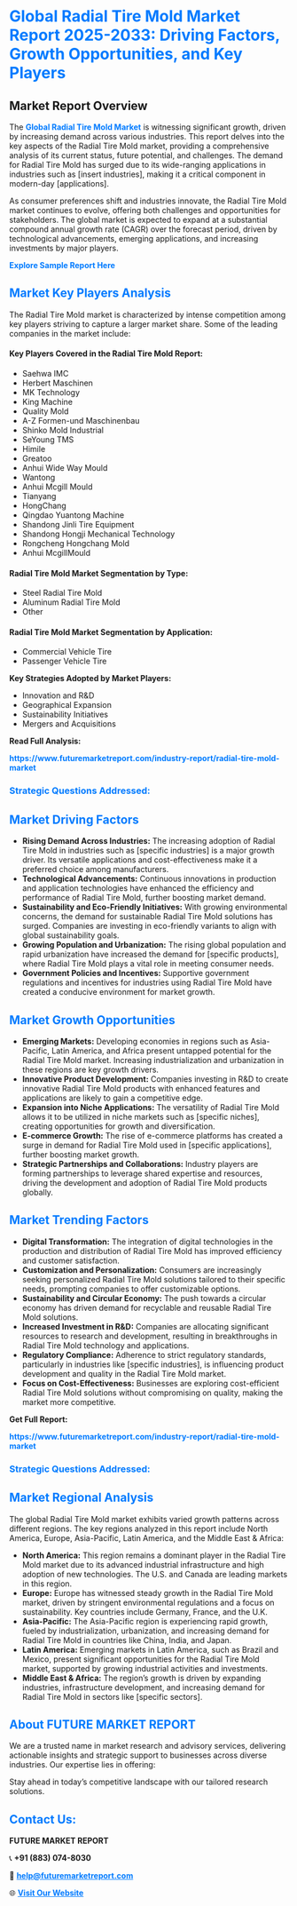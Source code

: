 <h1 style="color: #007BFF;">Global Radial Tire Mold Market Report 2025-2033: Driving Factors, Growth Opportunities, and Key Players</h1>

<section id="overview">
<h2>Market Report Overview</h2>
<p>The <a href="https://www.futuremarketreport.com/industry-report/radial-tire-mold-market" style="color: #007BFF; text-decoration: none;"><strong>Global Radial Tire Mold Market</strong></a> is witnessing significant growth, driven by increasing demand across various industries. This report delves into the key aspects of the Radial Tire Mold market, providing a comprehensive analysis of its current status, future potential, and challenges. The demand for Radial Tire Mold has surged due to its wide-ranging applications in industries such as [insert industries], making it a critical component in modern-day [applications].</p>
<p>As consumer preferences shift and industries innovate, the Radial Tire Mold market continues to evolve, offering both challenges and opportunities for stakeholders. The global market is expected to expand at a substantial compound annual growth rate (CAGR) over the forecast period, driven by technological advancements, emerging applications, and increasing investments by major players.</p>
</section>

<section id="overview">
<p><a href="https://www.futuremarketreport.com/request-sample/reportId=91034" style="color: #007BFF; text-decoration: none;"><strong>Explore Sample Report Here</strong></a></p>
</section>

<section id="key-players">
<h2 style="color: #007BFF;">Market Key Players Analysis</h2>
<p>The Radial Tire Mold market is characterized by intense competition among key players striving to capture a larger market share. Some of the leading companies in the market include:</p>
<h4>Key Players Covered in the Radial Tire Mold Report:</h4>
<ul><li>Saehwa IMC</li><li>Herbert Maschinen</li><li>MK Technology</li><li>King Machine</li><li>Quality Mold</li><li>A-Z Formen-und Maschinenbau</li><li>Shinko Mold Industrial</li><li>SeYoung TMS</li><li>Himile</li><li>Greatoo</li><li>Anhui Wide Way Mould</li><li>Wantong</li><li>Anhui Mcgill Mould</li><li>Tianyang</li><li>HongChang</li><li>Qingdao Yuantong Machine</li><li>Shandong Jinli Tire Equipment</li><li>Shandong Hongji Mechanical Technology</li><li>Rongcheng Hongchang Mold</li><li>Anhui McgillMould</li></ul>
<h4>Radial Tire Mold Market Segmentation by Type:</h4>
<ul><li>Steel Radial Tire Mold</li><li>Aluminum Radial Tire Mold</li><li>Other</li></ul>

<h4>Radial Tire Mold Market Segmentation by Application:</h4>
<ul><li>Commercial Vehicle Tire</li><li>Passenger Vehicle Tire</li></ul>
<p><strong>Key Strategies Adopted by Market Players:</strong></p>
<ul>
<li>Innovation and R&D</li>
<li>Geographical Expansion</li>
<li>Sustainability Initiatives</li>
<li>Mergers and Acquisitions</li>
</ul>
</section>

<section>
<p><strong>Read Full Analysis: </strong></p><a href="https://www.futuremarketreport.com/industry-report/radial-tire-mold-market" style="color: #007BFF; text-decoration: none;"><strong>https://www.futuremarketreport.com/industry-report/radial-tire-mold-market</strong></a>
<h3 style="color: #007BFF;">Strategic Questions Addressed:</h3>
</section>

<section id="driving-factors">
<h2 style="color: #007BFF;">Market Driving Factors</h2>
<ul>
<li><strong>Rising Demand Across Industries:</strong> The increasing adoption of Radial Tire Mold in industries such as [specific industries] is a major growth driver. Its versatile applications and cost-effectiveness make it a preferred choice among manufacturers.</li>
<li><strong>Technological Advancements:</strong> Continuous innovations in production and application technologies have enhanced the efficiency and performance of Radial Tire Mold, further boosting market demand.</li>
<li><strong>Sustainability and Eco-Friendly Initiatives:</strong> With growing environmental concerns, the demand for sustainable Radial Tire Mold solutions has surged. Companies are investing in eco-friendly variants to align with global sustainability goals.</li>
<li><strong>Growing Population and Urbanization:</strong> The rising global population and rapid urbanization have increased the demand for [specific products], where Radial Tire Mold plays a vital role in meeting consumer needs.</li>
<li><strong>Government Policies and Incentives:</strong> Supportive government regulations and incentives for industries using Radial Tire Mold have created a conducive environment for market growth.</li>
</ul>
</section>

<section id="growth-opportunities">
<h2 style="color: #007BFF;">Market Growth Opportunities</h2>
<ul>
<li><strong>Emerging Markets:</strong> Developing economies in regions such as Asia-Pacific, Latin America, and Africa present untapped potential for the Radial Tire Mold market. Increasing industrialization and urbanization in these regions are key growth drivers.</li>
<li><strong>Innovative Product Development:</strong> Companies investing in R&D to create innovative Radial Tire Mold products with enhanced features and applications are likely to gain a competitive edge.</li>
<li><strong>Expansion into Niche Applications:</strong> The versatility of Radial Tire Mold allows it to be utilized in niche markets such as [specific niches], creating opportunities for growth and diversification.</li>
<li><strong>E-commerce Growth:</strong> The rise of e-commerce platforms has created a surge in demand for Radial Tire Mold used in [specific applications], further boosting market growth.</li>
<li><strong>Strategic Partnerships and Collaborations:</strong> Industry players are forming partnerships to leverage shared expertise and resources, driving the development and adoption of Radial Tire Mold products globally.</li>
</ul>
</section>

<section id="trending-factors">
<h2 style="color: #007BFF;">Market Trending Factors</h2>
<ul>
<li><strong>Digital Transformation:</strong> The integration of digital technologies in the production and distribution of Radial Tire Mold has improved efficiency and customer satisfaction.</li>
<li><strong>Customization and Personalization:</strong> Consumers are increasingly seeking personalized Radial Tire Mold solutions tailored to their specific needs, prompting companies to offer customizable options.</li>
<li><strong>Sustainability and Circular Economy:</strong> The push towards a circular economy has driven demand for recyclable and reusable Radial Tire Mold solutions.</li>
<li><strong>Increased Investment in R&D:</strong> Companies are allocating significant resources to research and development, resulting in breakthroughs in Radial Tire Mold technology and applications.</li>
<li><strong>Regulatory Compliance:</strong> Adherence to strict regulatory standards, particularly in industries like [specific industries], is influencing product development and quality in the Radial Tire Mold market.</li>
<li><strong>Focus on Cost-Effectiveness:</strong> Businesses are exploring cost-efficient Radial Tire Mold solutions without compromising on quality, making the market more competitive.</li>
</ul>
</section>

<section>
<p><strong>Get Full Report: </strong></p><a href="https://www.futuremarketreport.com/industry-report/radial-tire-mold-market" style="color: #007BFF; text-decoration: none;"><strong>https://www.futuremarketreport.com/industry-report/radial-tire-mold-market</strong></a>
<h3 style="color: #007BFF;">Strategic Questions Addressed:</h3>
</section>


<section id="regional-analysis">
<h2 style="color: #007BFF;">Market Regional Analysis</h2>
<p>The global Radial Tire Mold market exhibits varied growth patterns across different regions. The key regions analyzed in this report include North America, Europe, Asia-Pacific, Latin America, and the Middle East & Africa:</p>
<ul>
<li><strong>North America:</strong> This region remains a dominant player in the Radial Tire Mold market due to its advanced industrial infrastructure and high adoption of new technologies. The U.S. and Canada are leading markets in this region.</li>
<li><strong>Europe:</strong> Europe has witnessed steady growth in the Radial Tire Mold market, driven by stringent environmental regulations and a focus on sustainability. Key countries include Germany, France, and the U.K.</li>
<li><strong>Asia-Pacific:</strong> The Asia-Pacific region is experiencing rapid growth, fueled by industrialization, urbanization, and increasing demand for Radial Tire Mold in countries like China, India, and Japan.</li>
<li><strong>Latin America:</strong> Emerging markets in Latin America, such as Brazil and Mexico, present significant opportunities for the Radial Tire Mold market, supported by growing industrial activities and investments.</li>
<li><strong>Middle East & Africa:</strong> The region’s growth is driven by expanding industries, infrastructure development, and increasing demand for Radial Tire Mold in sectors like [specific sectors].</li>
</ul>
</section>

<footer>
<h2 style="color: #007BFF;">About FUTURE MARKET REPORT</h2>
<p>We are a trusted name in market research and advisory services, delivering actionable insights and strategic support to businesses across diverse industries. Our expertise lies in offering:</p>

<p>Stay ahead in today’s competitive landscape with our tailored research solutions.</p>

<h2 style="color: #007BFF;">Contact Us:</h2>
<p><strong>FUTURE MARKET REPORT</strong></p>
<p>📞 <strong>+91 (883) 074-8030</strong></p>
<p>📧 <strong><a href="mailto:help@futuremarketreport.com" style="color: #007BFF;">help@futuremarketreport.com</a></strong></p>
<p>🌐 <strong><a href="https://www.futuremarketreport.com/" style="color: #007BFF;">Visit Our Website</a></strong></p>
</footer>